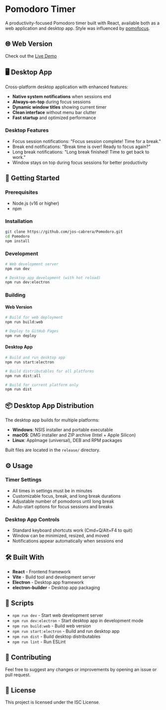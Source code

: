 # Pomodoro Timer

A productivity-focused Pomodoro timer built with React, available both as a web application and desktop app. Style was influenced by [pomofocus](https://pomofocus.io/).

## 🌐 Web Version

Check out the [Live Demo](https://jos-cabrera.github.io/Pomodoro/)

## 🖥️ Desktop App

Cross-platform desktop application with enhanced features:

-   **Native system notifications** when sessions end
-   **Always-on-top** during focus sessions
-   **Dynamic window titles** showing current timer
-   **Clean interface** without menu bar clutter
-   **Fast startup** and optimized performance

### Desktop Features

-   Focus session notifications: "Focus session complete! Time for a break."
-   Break end notifications: "Break time is over! Ready to focus again?"
-   Long break notifications: "Long break finished! Time to get back to work."
-   Window stays on top during focus sessions for better productivity

## 🚀 Getting Started

### Prerequisites

-   Node.js (v16 or higher)
-   npm

### Installation

```bash
git clone https://github.com/jos-cabrera/Pomodoro.git
cd Pomodoro
npm install
```

### Development

```bash
# Web development server
npm run dev

# Desktop app development (with hot reload)
npm run dev:electron
```

### Building

#### Web Version

```bash
# Build for web deployment
npm run build:web

# Deploy to GitHub Pages
npm run deploy
```

#### Desktop App

```bash
# Build and run desktop app
npm run start:electron

# Build distributables for all platforms
npm run dist:all

# Build for current platform only
npm run dist
```

## 📦 Desktop App Distribution

The desktop app builds for multiple platforms:

-   **Windows**: NSIS installer and portable executable
-   **macOS**: DMG installer and ZIP archive (Intel + Apple Silicon)
-   **Linux**: AppImage (universal), DEB and RPM packages

Built files are located in the `release/` directory.

## ⚙️ Usage

### Timer Settings

-   All times in settings must be in minutes
-   Customizable focus, break, and long break durations
-   Adjustable number of pomodoros until long break
-   Auto-start options for focus sessions and breaks

### Desktop App Controls

-   Standard keyboard shortcuts work (Cmd+Q/Alt+F4 to quit)
-   Window can be minimized, resized, and moved
-   Notifications appear automatically when sessions end

## 🛠️ Built With

-   **React** - Frontend framework
-   **Vite** - Build tool and development server
-   **Electron** - Desktop app framework
-   **electron-builder** - Desktop app packaging

## 📝 Scripts

-   `npm run dev` - Start web development server
-   `npm run dev:electron` - Start desktop app in development mode
-   `npm run build:web` - Build web version
-   `npm run start:electron` - Build and run desktop app
-   `npm run dist` - Build desktop distributables
-   `npm run lint` - Run ESLint

## 🤝 Contributing

Feel free to suggest any changes or improvements by opening an issue or pull request.

## 📄 License

This project is licensed under the ISC License.
